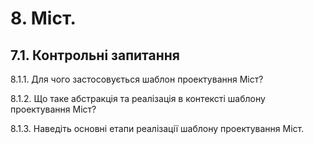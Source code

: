 # 8. Міст.

## 7.1.	Контрольні запитання

8.1.1.	Для чого застосовується шаблон проектування Міст?

8.1.2.	Що таке абстракція та реалізація в контексті шаблону проектування Міст?

8.1.3.	Наведіть основні етапи реалізації шаблону проектування Міст.
